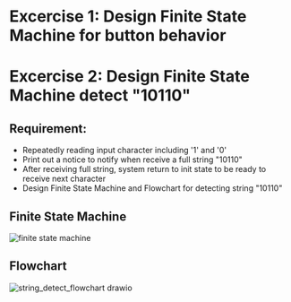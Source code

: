 # Excercise 1: Design Finite State Machine for button behavior


# Excercise 2: Design Finite State Machine detect "10110"
## Requirement:
- Repeatedly reading input character including '1' and '0'
- Print out a notice to notify when receive a full string "10110" 
- After receiving full string, system return to init state to be ready to receive next character
- Design Finite State Machine and Flowchart for detecting string "10110"

## Finite State Machine

![finite state machine](https://github.com/BourneJH/string_detect_flowchart/assets/127610077/a48dcac7-d0d6-4135-8b47-77bb6b87c9b3)

## Flowchart
![string_detect_flowchart drawio](https://github.com/BourneJH/string_detect_flowchart/assets/127610077/faa8b3fe-1b1a-4a9d-b642-56d86e2d179e)
